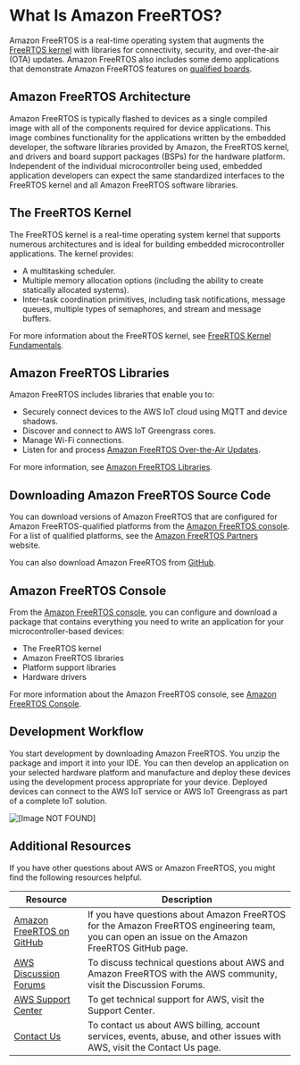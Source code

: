 # What Is Amazon FreeRTOS?<a name="what-is-amazon-freertos"></a>

Amazon FreeRTOS is a real\-time operating system that augments the [FreeRTOS kernel](https://freertos.org/index.html) with libraries for connectivity, security, and over\-the\-air \(OTA\) updates\. Amazon FreeRTOS also includes some demo applications that demonstrate Amazon FreeRTOS features on [qualified boards](https://devices.amazonaws.com/search?page=1&sv=freertos)\.

## Amazon FreeRTOS Architecture<a name="freertos-architecture"></a>

Amazon FreeRTOS is typically flashed to devices as a single compiled image with all of the components required for device applications\. This image combines functionality for the applications written by the embedded developer, the software libraries provided by Amazon, the FreeRTOS kernel, and drivers and board support packages \(BSPs\) for the hardware platform\. Independent of the individual microcontroller being used, embedded application developers can expect the same standardized interfaces to the FreeRTOS kernel and all Amazon FreeRTOS software libraries\.



## The FreeRTOS Kernel<a name="freertos-kernel"></a>

The FreeRTOS kernel is a real\-time operating system kernel that supports numerous architectures and is ideal for building embedded microcontroller applications\. The kernel provides:
+ A multitasking scheduler\.
+ Multiple memory allocation options \(including the ability to create statically allocated systems\)\.
+ Inter\-task coordination primitives, including task notifications, message queues, multiple types of semaphores, and stream and message buffers\.

For more information about the FreeRTOS kernel, see [FreeRTOS Kernel Fundamentals](dev-guide-freertos-kernel.md)\.

## Amazon FreeRTOS Libraries<a name="freertos-libraries"></a>

Amazon FreeRTOS includes libraries that enable you to:
+ Securely connect devices to the AWS IoT cloud using MQTT and device shadows\.
+ Discover and connect to AWS IoT Greengrass cores\.
+ Manage Wi\-Fi connections\.
+ Listen for and process [Amazon FreeRTOS Over\-the\-Air Updates](freertos-ota-dev.md)\.

For more information, see [Amazon FreeRTOS Libraries](https://docs.aws.amazon.com/freertos/latest/userguide/dev-guide-freertos-libraries.html)\.

## Downloading Amazon FreeRTOS Source Code<a name="freertos-mds-projects-github"></a>

You can download versions of Amazon FreeRTOS that are configured for Amazon FreeRTOS\-qualified platforms from the [Amazon FreeRTOS console]()\. For a list of qualified platforms, see the [Amazon FreeRTOS Partners](https://aws.amazon.com/freertos/partners/) website\.

You can also download Amazon FreeRTOS from [GitHub](https://github.com/aws/amazon-freertos)\.

## Amazon FreeRTOS Console<a name="freertos-console"></a>

From the [Amazon FreeRTOS console](https://console.aws.amazon.com/freertos), you can configure and download a package that contains everything you need to write an application for your microcontroller\-based devices:
+ The FreeRTOS kernel
+ Amazon FreeRTOS libraries
+ Platform support libraries
+ Hardware drivers

For more information about the Amazon FreeRTOS console, see [Amazon FreeRTOS Console](freertos-ocw.md)\.

## Development Workflow<a name="development-workflow"></a>

You start development by downloading Amazon FreeRTOS\. You unzip the package and import it into your IDE\. You can then develop an application on your selected hardware platform and manufacture and deploy these devices using the development process appropriate for your device\. Deployed devices can connect to the AWS IoT service or AWS IoT Greengrass as part of a complete IoT solution\.

![\[Image NOT FOUND\]](http://docs.aws.amazon.com/freertos/latest/userguide/images/afr-getting-started-workflow.png)

## Additional Resources<a name="resources"></a>

If you have other questions about AWS or Amazon FreeRTOS, you might find the following resources helpful\.


| Resource | Description | 
| --- | --- | 
| [Amazon FreeRTOS on GitHub](https://github.com/aws/amazon-freertos/issues) | If you have questions about Amazon FreeRTOS for the Amazon FreeRTOS engineering team, you can open an issue on the Amazon FreeRTOS GitHub page\. | 
|  [AWS Discussion Forums](https://forums.aws.amazon.com/)  | To discuss technical questions about AWS and Amazon FreeRTOS with the AWS community, visit the Discussion Forums\. | 
|  [AWS Support Center](https://aws.amazon.com/support) |  To get technical support for AWS, visit the Support Center\.  | 
| [Contact Us](https://aws.amazon.com/contact-us/) |  To contact us about AWS billing, account services, events, abuse, and other issues with AWS, visit the Contact Us page\.  | 
